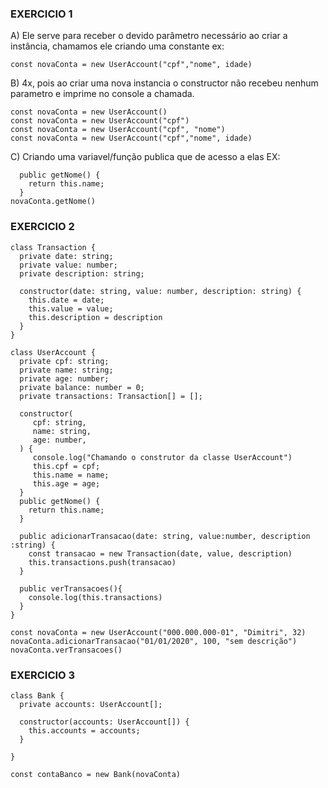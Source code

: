 ### EXERCICIO 1

A)
Ele serve para receber o devido parâmetro necessário ao criar a instância, chamamos ele criando uma constante ex:
```tsx
const novaConta = new UserAccount("cpf","nome", idade)
```

B)
4x, pois ao criar uma nova instancia o constructor não recebeu nenhum parametro e imprime no console a chamada.
```tsx
const novaConta = new UserAccount()
const novaConta = new UserAccount("cpf")
const novaConta = new UserAccount("cpf", "nome")
const novaConta = new UserAccount("cpf","nome", idade)
```

C)
Criando uma variavel/função publica que de acesso a elas EX:
```tsx
  public getNome() {
    return this.name;
  }
novaConta.getNome()

```

### EXERCICIO 2

```tsx
class Transaction {
  private date: string;
  private value: number;
  private description: string;
  
  constructor(date: string, value: number, description: string) {
    this.date = date;
    this.value = value;
    this.description = description
  }
}

class UserAccount {
  private cpf: string;
  private name: string;
  private age: number;
  private balance: number = 0;
  private transactions: Transaction[] = [];

  constructor(
     cpf: string,
     name: string,
     age: number,
  ) {
     console.log("Chamando o construtor da classe UserAccount")
     this.cpf = cpf;
     this.name = name;
     this.age = age;
  }
  public getNome() {
    return this.name;
  }

  public adicionarTransacao(date: string, value:number, description :string) {
    const transacao = new Transaction(date, value, description)
    this.transactions.push(transacao)
  }

  public verTransacoes(){
    console.log(this.transactions)
  }
}

const novaConta = new UserAccount("000.000.000-01", "Dimitri", 32)
novaConta.adicionarTransacao("01/01/2020", 100, "sem descrição")
novaConta.verTransacoes()

```

### EXERCICIO 3

```tsx
class Bank {
  private accounts: UserAccount[];

  constructor(accounts: UserAccount[]) {
    this.accounts = accounts;
  }

}

const contaBanco = new Bank(novaConta)
```
